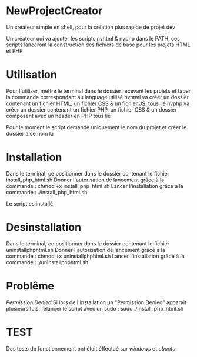 # NewProjectCreator
Un créateur simple en shell, pour la création plus rapide de projet dev

Un créateur qui va ajouter les scripts nvhtml & nvphp dans le PATH, ces scripts lanceront la construction des fichiers de base pour les projets HTML et PHP

# Utilisation

Pour l'utiliser, mettre le terminal dans le dossier recevant les projets et taper la commande correspondant au language utilisé
nvhtml va créer un dossier contenant un fichier HTML, un fichier CSS & un fichier JS, tous lié
nvphp va créer un dossier contenant un fichier PHP, un fichier CSS & un dossier composent avec un header en PHP tous lié

Pour le moment le script demande uniquement le nom du projet et créer le dossier à ce nom la

# Installation

Dans le terminal, ce positionner dans le dossier contenant le fichier install_php_html.sh
Donner l'autorisation de lancement grâce à la commande : chmod +x install_php_html.sh
Lancer l'installation grâce à la commande : ./install_php_html.sh

Le script es installé

# Desinstallation 
Dans le terminal, ce positionner dans le dossier contenant le fichier uninstallphphtml.sh
Donner l'autorisation de lancement grâce à la commande : chmod +x uninstallphphtml.sh
Lancer l'installation grâce à la commande : ./uninstallphphtml.sh

# Problême

*Permission Denied*
Si lors de l'installation un "Permission Denied" apparait plusieurs fois, relançer le script avec un sudo : sudo ./install_php_html.sh

# TEST

Des tests de fonctionnement ont était éffectué sur *windows* et *ubuntu*
